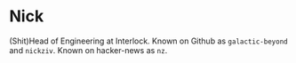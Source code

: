 # Nick

(Shit)Head of Engineering at Interlock. Known on Github
as `galactic-beyond` and `nickziv`. Known on hacker-news
as `nz`.
